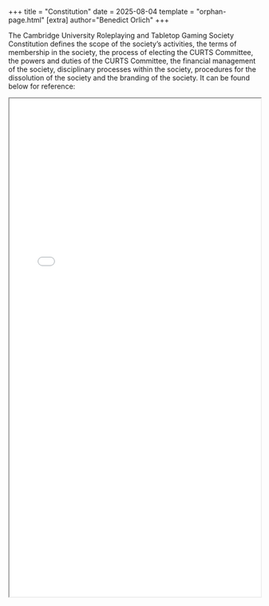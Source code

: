 +++
title = "Constitution"
date = 2025-08-04
template = "orphan-page.html" 
[extra]
author="Benedict Orlich"
+++


The Cambridge University Roleplaying and Tabletop Gaming Society Constitution defines the scope of the society’s activities, the terms of membership in the society, the process of electing the CURTS Committee, the powers and duties of the CURTS Committee, the financial management of the society, disciplinary processes within the society, procedures for the dissolution of the society and the branding of the society. It can be found below for reference:

 <iframe src="/CURTS-Constitution-2025.pdf" width="100%" height="1000px"></iframe>

